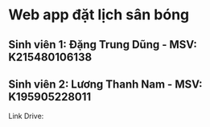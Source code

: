 # Web app đặt lịch sân bóng
## Sinh viên 1: Đặng Trung Dũng - MSV: K215480106138
## Sinh viên 2: Lương Thanh Nam - MSV: K195905228011

Link Drive: 
